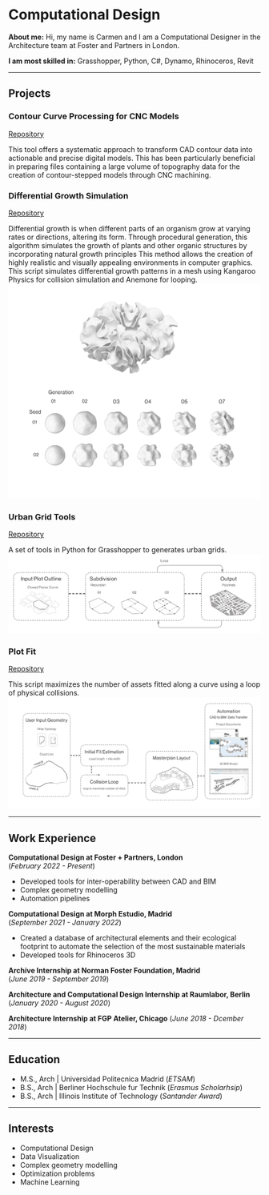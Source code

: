 # Computational Design
**About me:**
  Hi, my name is Carmen and I am a Computational Designer in the Architecture team at Foster and Partners in London.

**I am most skilled in:**
Grasshopper, Python, C#, Dynamo, Rhinoceros, Revit

** **
## Projects
### Contour Curve Processing for CNC Models
[Repository](https://github.com/crubiogarcia/ContourCurveTopographyProcessing)

This tool offers a systematic approach to transform CAD contour data into actionable and precise digital models. This has been particularly beneficial in preparing files containing a large volume of topography data for the creation of contour-stepped models through CNC machining. 

### Differential Growth Simulation
[Repository](https://github.com/crubiogarcia/Differential-Growth)

Differential growth is when different parts of an organism grow at varying rates or directions, altering its form. Through procedural generation, this algorithm simulates the growth of plants and other organic structures by incorporating natural growth principles This method allows the creation of highly realistic and visually appealing environments in computer graphics. This script simulates differential growth patterns in a mesh using Kangaroo Physics for collision simulation and Anemone for looping.
![Differential Growth](/assets/img/differential.png)

### Urban Grid Tools
[Repository](https://github.com/crubiogarcia/Urban-Grid-Tools)

A set of tools in Python for Grasshopper to generates urban grids.
![Urban Grid](/assets/img/UrganGrid.png)

### Plot Fit  
[Repository](https://github.com/crubiogarcia/PlotFit)

This script maximizes the number of assets fitted along a curve using a loop of physical collisions.  
![Plot Fit](/assets/img/PlotFit.png)

** **
## Work Experience
**Computational Design at Foster + Partners, London**  
(_February 2022 - Present_)
- Developed tools for inter-operability between CAD and BIM
- Complex geometry modelling
- Automation pipelines

**Computational Design at Morph Estudio, Madrid**  
(_September 2021 - January 2022_)
- Created a database of architectural elements and their ecological footprint to automate the selection of the most sustainable materials
- Developed tools for Rhinoceros 3D
  
**Archive Internship at Norman Foster Foundation, Madrid**  
(_June 2019 - September 2019_)

**Architecture and Computational Design Internship at Raumlabor, Berlin** 
(_January 2020 - August 2020_)

**Architecture Internship at FGP Atelier, Chicago** 
(_June 2018 - Dcember 2018_)

** **
## Education						       		  								       		
- M.S., Arch	| Universidad Politecnica Madrid  (_ETSAM_) 	        		
- B.S., Arch | Berliner Hochschule fur Technik  (_Erasmus Scholarhsip_)
- B.S., Arch | Illinois Institute of Technology (_Santander Award_)

** **
## Interests
- Computational Design
- Data Visualization
- Complex geometry modelling
- Optimization problems
- Machine Learning
